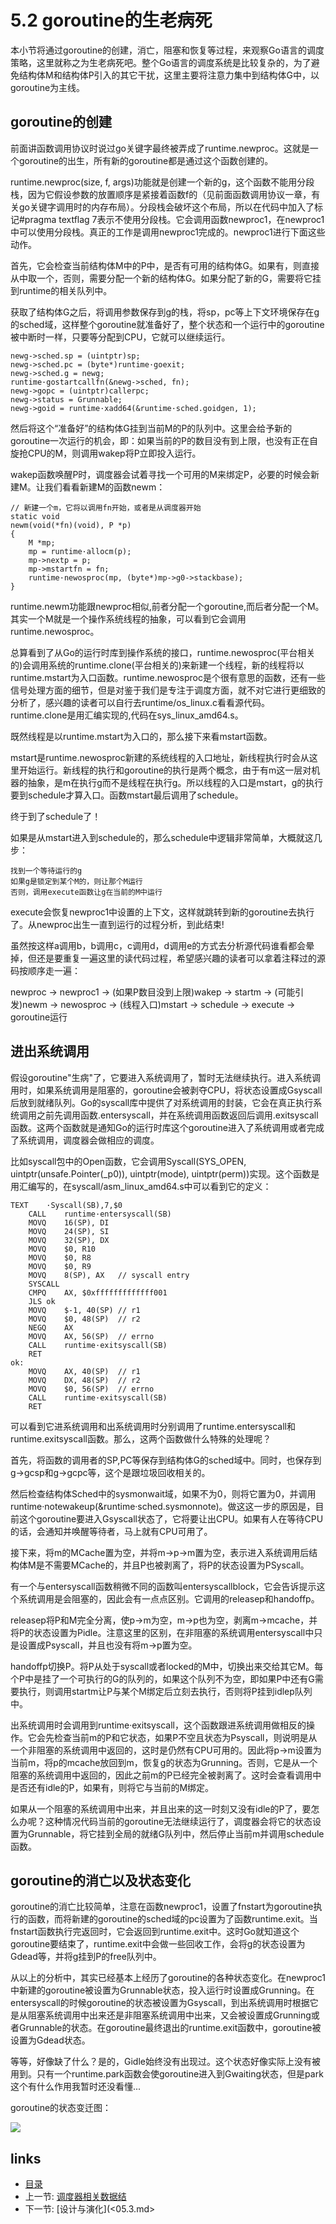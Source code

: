 # 5.2 goroutine的生老病死

本小节将通过goroutine的创建，消亡，阻塞和恢复等过程，来观察Go语言的调度策略，这里就称之为生老病死吧。整个Go语言的调度系统是比较复杂的，为了避免结构体M和结构体P引入的其它干扰，这里主要将注意力集中到结构体G中，以goroutine为主线。

## goroutine的创建
前面讲函数调用协议时说过go关键字最终被弄成了runtime.newproc。这就是一个goroutine的出生，所有新的goroutine都是通过这个函数创建的。

runtime.newproc(size, f, args)功能就是创建一个新的g，这个函数不能用分段栈，因为它假设参数的放置顺序是紧接着函数f的（见前面函数调用协议一章，有关go关键字调用时的内存布局）。分段栈会破坏这个布局，所以在代码中加入了标记#pragma textflag 7表示不使用分段栈。它会调用函数newproc1，在newproc1中可以使用分段栈。真正的工作是调用newproc1完成的。newproc1进行下面这些动作。

首先，它会检查当前结构体M中的P中，是否有可用的结构体G。如果有，则直接从中取一个，否则，需要分配一个新的结构体G。如果分配了新的G，需要将它挂到runtime的相关队列中。

获取了结构体G之后，将调用参数保存到g的栈，将sp，pc等上下文环境保存在g的sched域，这样整个goroutine就准备好了，整个状态和一个运行中的goroutine被中断时一样，只要等分配到CPU，它就可以继续运行。

	newg->sched.sp = (uintptr)sp;
	newg->sched.pc = (byte*)runtime·goexit;
	newg->sched.g = newg;
	runtime·gostartcallfn(&newg->sched, fn);
	newg->gopc = (uintptr)callerpc;
	newg->status = Grunnable;
	newg->goid = runtime·xadd64(&runtime·sched.goidgen, 1);


然后将这个“准备好”的结构体G挂到当前M的P的队列中。这里会给予新的goroutine一次运行的机会，即：如果当前的P的数目没有到上限，也没有正在自旋抢CPU的M，则调用wakep将P立即投入运行。

wakep函数唤醒P时，调度器会试着寻找一个可用的M来绑定P，必要的时候会新建M。让我们看看新建M的函数newm：

	// 新建一个m，它将以调用fn开始，或者是从调度器开始
	static void
	newm(void(*fn)(void), P *p)
	{
		M *mp;
		mp = runtime·allocm(p);
		mp->nextp = p;
		mp->mstartfn = fn;
		runtime·newosproc(mp, (byte*)mp->g0->stackbase);
	}

runtime.newm功能跟newproc相似,前者分配一个goroutine,而后者分配一个M。其实一个M就是一个操作系统线程的抽象，可以看到它会调用runtime.newosproc。

总算看到了从Go的运行时库到操作系统的接口，runtime.newosproc(平台相关的)会调用系统的runtime.clone(平台相关的)来新建一个线程，新的线程将以runtime.mstart为入口函数。runtime.newosproc是个很有意思的函数，还有一些信号处理方面的细节，但是对鉴于我们是专注于调度方面，就不对它进行更细致的分析了，感兴趣的读者可以自行去runtime/os\_linux.c看看源代码。runtime.clone是用汇编实现的,代码在sys\_linux_amd64.s。

既然线程是以runtime.mstart为入口的，那么接下来看mstart函数。

mstart是runtime.newosproc新建的系统线程的入口地址，新线程执行时会从这里开始运行。新线程的执行和goroutine的执行是两个概念，由于有m这一层对机器的抽象，是m在执行g而不是线程在执行g。所以线程的入口是mstart，g的执行要到schedule才算入口。函数mstart最后调用了schedule。

终于到了schedule了！

如果是从mstart进入到schedule的，那么schedule中逻辑非常简单，大概就这几步：

	找到一个等待运行的g
	如果g是锁定到某个M的，则让那个M运行
	否则，调用execute函数让g在当前的M中运行

execute会恢复newproc1中设置的上下文，这样就跳转到新的goroutine去执行了。从newproc出生一直到运行的过程分析，到此结束!

虽然按这样a调用b，b调用c，c调用d，d调用e的方式去分析源代码谁看都会晕掉，但还是要重复一遍这里的读代码过程，希望感兴趣的读者可以拿着注释过的源码按顺序走一遍：

newproc -> newproc1 -> (如果P数目没到上限)wakep -> startm -> (可能引发)newm -> newosproc -> (线程入口)mstart -> schedule -> execute -> goroutine运行

## 进出系统调用

假设goroutine"生病"了，它要进入系统调用了，暂时无法继续执行。进入系统调用时，如果系统调用是阻塞的，goroutine会被剥夺CPU，将状态设置成Gsyscall后放到就绪队列。Go的syscall库中提供了对系统调用的封装，它会在真正执行系统调用之前先调用函数.entersyscall，并在系统调用函数返回后调用.exitsyscall函数。这两个函数就是通知Go的运行时库这个goroutine进入了系统调用或者完成了系统调用，调度器会做相应的调度。

比如syscall包中的Open函数，它会调用Syscall(SYS_OPEN, uintptr(unsafe.Pointer(\_p0)), uintptr(mode), uintptr(perm))实现。这个函数是用汇编写的，在syscall/asm\_linux\_amd64.s中可以看到它的定义：

	TEXT	·Syscall(SB),7,$0
		CALL	runtime·entersyscall(SB)
		MOVQ	16(SP), DI
		MOVQ	24(SP), SI
		MOVQ	32(SP), DX
		MOVQ	$0, R10
		MOVQ	$0, R8
		MOVQ	$0, R9
		MOVQ	8(SP), AX	// syscall entry
		SYSCALL
		CMPQ	AX, $0xfffffffffffff001
		JLS	ok
		MOVQ	$-1, 40(SP)	// r1
		MOVQ	$0, 48(SP)	// r2
		NEGQ	AX
		MOVQ	AX, 56(SP)  // errno
		CALL	runtime·exitsyscall(SB)
		RET
	ok:
		MOVQ	AX, 40(SP)	// r1
		MOVQ	DX, 48(SP)	// r2
		MOVQ	$0, 56(SP)	// errno
		CALL	runtime·exitsyscall(SB)
		RET

可以看到它进系统调用和出系统调用时分别调用了runtime.entersyscall和runtime.exitsyscall函数。那么，这两个函数做什么特殊的处理呢？

首先，将函数的调用者的SP,PC等保存到结构体G的sched域中。同时，也保存到g->gcsp和g->gcpc等，这个是跟垃圾回收相关的。

然后检查结构体Sched中的sysmonwait域，如果不为0，则将它置为0，并调用runtime·notewakeup(&runtime·sched.sysmonnote)。做这这一步的原因是，目前这个goroutine要进入Gsyscall状态了，它将要让出CPU。如果有人在等待CPU的话，会通知并唤醒等待者，马上就有CPU可用了。

接下来，将m的MCache置为空，并将m->p->m置为空，表示进入系统调用后结构体M是不需要MCache的，并且P也被剥离了，将P的状态设置为PSyscall。

有一个与entersyscall函数稍微不同的函数叫entersyscallblock，它会告诉提示这个系统调用是会阻塞的，因此会有一点点区别。它调用的releasep和handoffp。

releasep将P和M完全分离，使p->m为空，m->p也为空，剥离m->mcache，并将P的状态设置为Pidle。注意这里的区别，在非阻塞的系统调用entersyscall中只是设置成Psyscall，并且也没有将m->p置为空。

handoffp切换P。将P从处于syscall或者locked的M中，切换出来交给其它M。每个P中是挂了一个可执行的G的队列的，如果这个队列不为空，即如果P中还有G需要执行，则调用startm让P与某个M绑定后立刻去执行，否则将P挂到idlep队列中。

出系统调用时会调用到runtime·exitsyscall，这个函数跟进系统调用做相反的操作。它会先检查当前m的P和它状态，如果P不空且状态为Psyscall，则说明是从一个非阻塞的系统调用中返回的，这时是仍然有CPU可用的。因此将p->m设置为当前m，将p的mcache放回到m，恢复g的状态为Grunning。否则，它是从一个阻塞的系统调用中返回的，因此之前m的P已经完全被剥离了。这时会查看调用中是否还有idle的P，如果有，则将它与当前的M绑定。

如果从一个阻塞的系统调用中出来，并且出来的这一时刻又没有idle的P了，要怎么办呢？这种情况代码当前的goroutine无法继续运行了，调度器会将它的状态设置为Grunnable，将它挂到全局的就绪G队列中，然后停止当前m并调用schedule函数。

## goroutine的消亡以及状态变化

goroutine的消亡比较简单，注意在函数newproc1，设置了fnstart为goroutine执行的函数，而将新建的goroutine的sched域的pc设置为了函数runtime.exit。当fnstart函数执行完返回时，它会返回到runtime.exit中。这时Go就知道这个goroutine要结束了，runtime.exit中会做一些回收工作，会将g的状态设置为Gdead等，并将g挂到P的free队列中。

从以上的分析中，其实已经基本上经历了goroutine的各种状态变化。在newproc1中新建的goroutine被设置为Grunnable状态，投入运行时设置成Grunning。在entersyscall的时候goroutine的状态被设置为Gsyscall，到出系统调用时根据它是从阻塞系统调用中出来还是非阻塞系统调用中出来，又会被设置成Grunning或者Grunnable的状态。在goroutine最终退出的runtime.exit函数中，goroutine被设置为Gdead状态。

等等，好像缺了什么？是的，Gidle始终没有出现过。这个状态好像实际上没有被用到。只有一个runtime.park函数会使goroutine进入到Gwaiting状态，但是park这个有什么作用我暂时还没看懂...

goroutine的状态变迁图：

![](images/5.2.goroutine_state.jpg?raw=true)

## links
   * [目录](<preface.md>)
   * 上一节: [调度器相关数据结](<05.1.md>)
   * 下一节: [设计与演化](<05.3.md>